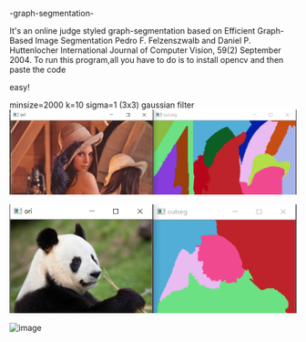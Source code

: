  -graph-segmentation-

It's an online judge styled graph-segmentation based on Efficient Graph-Based Image Segmentation Pedro F. Felzenszwalb and Daniel P. Huttenlocher International Journal of Computer Vision, 59(2) September 2004.
To run this program,all you have to do is to install opencv and then paste the code 

easy!


minsize=2000 k=10 sigma=1 (3x3) gaussian filter
![image](https://github.com/ga544523/-graph-segmentation-/blob/master/lena_result.PNG?raw=true)







![image](https://github.com/ga544523/-graph-segmentation-/blob/master/seg_test_result.PNG?raw=true)






![image](https://github.com/ga544523/An-online-judge-styled-graph-segmentation/blob/master/touhou_result.PNG?raw=true)
